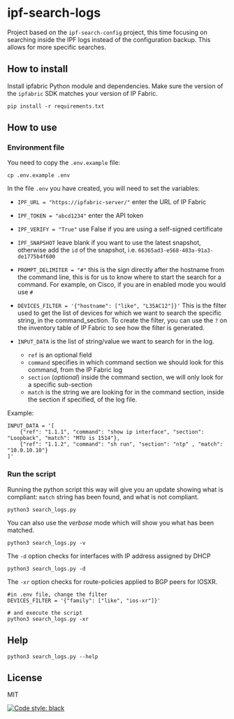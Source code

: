 # ipf-search-logs

Project based on the `ipf-search-config` project, this time focusing on searching inside the IPF logs instead of the configuration backup. This allows for more specific searches.

## How to install

Install ipfabric Python module and dependencies. Make sure the version of the `ipfabric` SDK matches your version of IP Fabric.

```shell
pip install -r requirements.txt
```

## How to use

### Environment file

You need to copy the `.env.example` file:

```shell
cp .env.example .env
```

In the file `.env` you have created, you will need to set the variables:

* `IPF_URL = "https://ipfabric-server/"` enter the URL of IP Fabric
* `IPF_TOKEN = "abcd1234"` enter the API token
* `IPF_VERIFY = "True"` use False if you are using a self-signed certificate
* `IPF_SNAPSHOT` leave blank if you want to use the latest snapshot, otherwise add the `id` of the snapshot, i.e. `66365ad3-e568-403a-91a3-de1775b4f600`
* `PROMPT_DELIMITER = "#"` this is the sign directly after the hostname from the command line, this is for us to know where to start the search for a command. For example, on Cisco, if you are in enabled mode you would use `#`
* `DEVICES_FILTER = '{"hostname": ["like", "L35AC12"]}'` This is the filter used to get the list of devices for which we want to search the specific string, in the command_section. To create the filter, you can use the `?` on the inventory table of IP Fabric to see how the filter is generated.

* `INPUT_DATA` is the list of string/value we want to search for in the log.
  * `ref` is an optional field
  * `command` specifies in which command section we should look for this command, from the IP Fabric log
  * `section` (*optional*) inside the command section, we will only look for a specific sub-section
  * `match` is the string we are looking for in the command section, inside the section if specified, of the log file.

Example:

```text
INPUT_DATA = '[
    {"ref": "1.1.1", "command": "show ip interface", "section": "Loopback", "match": "MTU is 1514"},
    {"ref": "1.1.2", "command": "sh run", "section": "ntp" , "match": "10.0.10.10"}
]'
```

### Run the script

Running the python script this way will give you an update showing what is compliant: `match` string has been found, and what is not compliant.

```shell
python3 search_logs.py
```

You can also use the *verbose* mode which will show you what has been matched.

```shell
python3 search_logs.py -v
```

The `-d` option checks for interfaces with IP address assigned by DHCP

```shell
python3 search_logs.py -d
```

The `-xr` option checks for route-policies applied to BGP peers for IOSXR.

```shell
#in .env file, change the filter
DEVICES_FILTER = '{"family": ["like", "ios-xr"]}'
```

```shell
# and execute the script
python3 search_logs.py -xr
```

## Help

```shell
python3 search_logs.py --help
```

## License

MIT

[![Code style: black](https://img.shields.io/badge/code%20style-black-000000.svg)](https://github.com/psf/black)

[//]: # (These are reference links used in the body of this note and get stripped out when the markdown processor does its job.)

